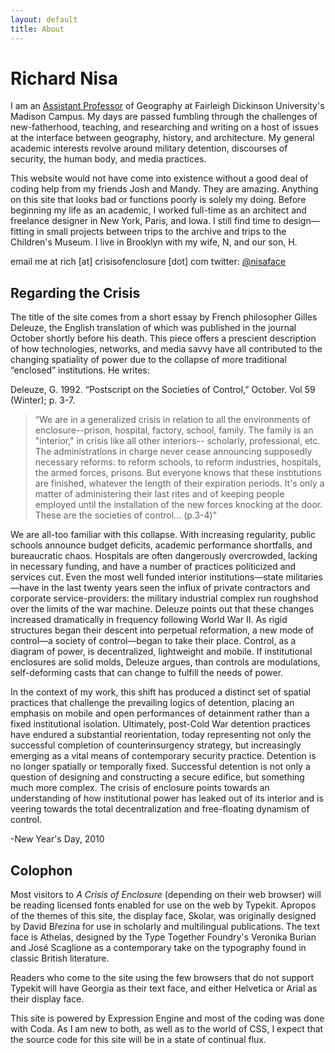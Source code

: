 ```yaml
---
layout: default
title: About
---
```


# Richard Nisa

I am an [Assistant Professor](http://view.fdu.edu/default.aspx?id=9367) of Geography at Fairleigh Dickinson University's Madison Campus. My days are passed fumbling through the challenges of new-fatherhood, teaching, and researching and writing on a host of issues at the interface between geography, history, and architecture. My general academic interests revolve around military detention, discourses of security, the human body, and media practices.

This website would not have come into existence without a good deal of coding help from my friends Josh and Mandy. They are amazing. Anything on this site that looks bad or functions poorly is solely my doing.
Before beginning my life as an academic, I worked full-time as an architect and freelance designer in New York, Paris, and Iowa. I still find time to design—fitting in small projects between trips to the archive and trips to the Children's Museum. I live in Brooklyn with my wife, N, and our son, H.

email me at rich [at] crisisofenclosure [dot] com
twitter: [@nisaface](http://twitter.com/nisaface)

## Regarding the Crisis

The title of the site comes from a short essay by French philosopher Gilles Deleuze, the English translation of which was published in the journal October shortly before his death. This piece offers a prescient description of how technologies, networks, and media savvy have all contributed to the changing spatiality of power due to the collapse of more traditional “enclosed” institutions. He writes:

Deleuze, G. 1992. “Postscript on the Societies of Control,” October. Vol 59 (Winter); p. 3-7.

> “We are in a generalized crisis in relation to all the environments of enclosure--prison, hospital, factory, school, family. The family is an "interior," in crisis like all other interiors-- scholarly, professional, etc. The administrations in charge never cease announcing supposedly necessary reforms: to reform schools, to reform industries, hospitals, the armed forces, prisons. But everyone knows that these institutions are finished, whatever the length of their expiration periods. It's only a matter of administering their last rites and of keeping people employed until the installation of the new forces knocking at the door. These are the societies of control… (p.3-4)”

We are all-too familiar with this collapse. With increasing regularity, public schools announce budget deficits, academic performance shortfalls, and bureaucratic chaos. Hospitals are often dangerously overcrowded, lacking in necessary funding, and have a number of practices politicized and services cut. Even the most well funded interior institutions—state militaries—have in the last twenty years seen the influx of private contractors and corporate service-providers: the military industrial complex run roughshod over the limits of the war machine. Deleuze points out that these changes increased dramatically in frequency following World War II. As rigid structures began their descent into perpetual reformation, a new mode of control—a society of control—began to take their place. Control, as a diagram of power, is decentralized, lightweight and mobile. If institutional enclosures are solid molds, Deleuze argues, than controls are modulations, self-deforming casts that can change to fulfill the needs of power.

In the context of my work, this shift has produced a distinct set of spatial practices that challenge the prevailing logics of detention, placing an emphasis on mobile and open performances of detainment rather than a fixed institutional isolation. Ultimately, post-Cold War detention practices have endured a substantial reorientation, today representing not only the successful completion of counterinsurgency strategy, but increasingly emerging as a vital means of contemporary security practice. Detention is no longer spatially or temporally fixed. Successful detention is not only a question of designing and constructing a secure edifice, but something much more complex. The crisis of enclosure points towards an understanding of how institutional power has leaked out of its interior and is veering towards the total decentralization and free-floating dynamism of control.

-New Year's Day, 2010

## Colophon

Most visitors to _A Crisis of Enclosure_ (depending on their web browser) will be reading licensed fonts enabled for use on the web by Typekit. Apropos of the themes of this site, the display face, Skolar, was originally designed by David Březina for use in scholarly and multilingual publications. The text face is Athelas, designed by the Type Together Foundry's Veronika Burian and José Scaglione as a contemporary take on the typography found in classic British literature.

Readers who come to the site using the few browsers that do not support Typekit will have Georgia as their text face, and either Helvetica or Arial as their display face.

This site is powered by Expression Engine and most of the coding was done with Coda. As I am new to both, as well as to the world of CSS, I expect that the source code for this site will be in a state of continual flux.
